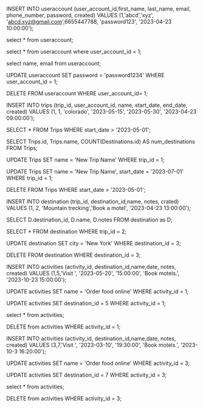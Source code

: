 INSERT INTO useraccount (user_account_id,first_name, last_name, email, phone_number, password, created) 
VALUES (1,'abcd','xyz', 'abcd.xyz@gmail.com',6655447788, 'password123', '2023-04-23 10:00:00');

select * from useraccount;

select * from useraccount where user_account_id = 1;

select name, email from useraccount;

UPDATE useraccount SET password = 'password1234' WHERE user_account_id = 1;

DELETE FROM useraccount WHERE  user_account_id= 1;







INSERT INTO trips (trip_id, user_account_id, name, start_date, end_date, created) 
VALUES (1, 1, 'colorado', '2023-05-15', '2023-05-30', '2023-04-23 09:00:00');

SELECT * FROM Trips WHERE start_date > '2023-05-01';

SELECT Trips.id, Trips.name, COUNT(Destinations.id) AS num_destinations FROM Trips;

UPDATE Trips SET name = 'New Trip Name' WHERE trip_id = 1;

UPDATE Trips SET name = 'New Trip Name', start_date = '2023-07-01' WHERE trip_id = 1;

DELETE FROM Trips WHERE start_date > '2023-05-01';






INSERT INTO destination (trip_id, destination_id,name, notes, crated) 
VALUES (1, 2, 'Mountain trecking','Book a motel', '2023-04-23 13:00:00');

SELECT D.destination_id, D.name, D.notes FROM destination as D;

SELECT * FROM destination WHERE trip_id = 2;

UPDATE destination SET city = 'New York' WHERE destination_id = 3;

DELETE FROM destination WHERE destination_id = 3;






INSERT INTO activities (activity_id, destination_id,name,date, notes, created) 
VALUES (1,5,'Visit ', '2023-05-20', '15:00:00', 'Book motels.', '2023-10-23 15:00:00');

UPDATE activities SET name = 'Order food online' WHERE activity_id = 1;

UPDATE activities SET destination_id = 5 WHERE activity_id = 1;

select * from activities;

DELETE from activities WHERE activity_id = 1;






INSERT INTO activities (activity_id, destination_id,name,date, notes, created) 
VALUES (3,7,'Visit ', '2023-03-10', '19:30:00', 'Book motels.', '2023-10-3 16:20:00');

UPDATE activities SET name = 'Order food online' WHERE activity_id = 3;

UPDATE activities SET destination_id = 7 WHERE activity_id = 3;

select * from activities;

DELETE from activities WHERE activity_id = 3;
